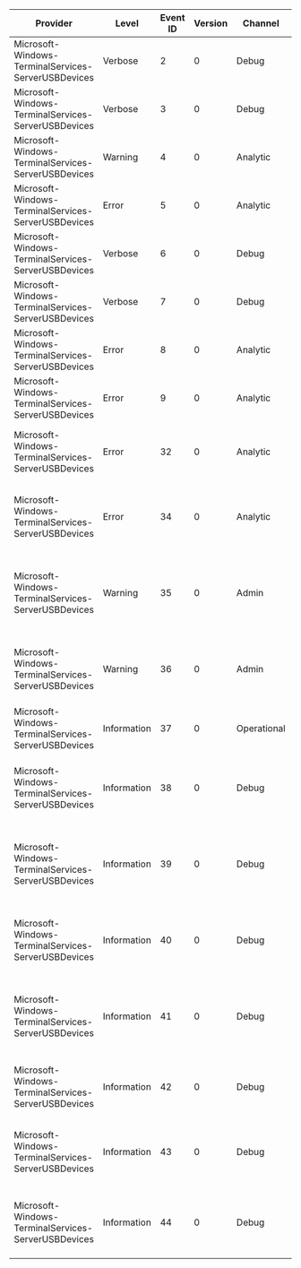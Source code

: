 Provider                                             |  Level        |  Event ID  |  Version  |  Channel      |  Task  |  Opcode  |  Keyword  |  Message
-----------------------------------------------------|---------------|------------|-----------|---------------|--------|----------|-----------|----------------------------------------------------------------------------------------
Microsoft-Windows-TerminalServices-ServerUSBDevices  |  Verbose      |  2         |  0        |  Debug        |        |          |           |  {message}
Microsoft-Windows-TerminalServices-ServerUSBDevices  |  Verbose      |  3         |  0        |  Debug        |        |          |           |  {message}
Microsoft-Windows-TerminalServices-ServerUSBDevices  |  Warning      |  4         |  0        |  Analytic     |        |          |           |  {message}
Microsoft-Windows-TerminalServices-ServerUSBDevices  |  Error        |  5         |  0        |  Analytic     |        |          |           |  {message}
Microsoft-Windows-TerminalServices-ServerUSBDevices  |  Verbose      |  6         |  0        |  Debug        |        |          |           |  {message}
Microsoft-Windows-TerminalServices-ServerUSBDevices  |  Verbose      |  7         |  0        |  Debug        |        |          |           |  {message}
Microsoft-Windows-TerminalServices-ServerUSBDevices  |  Error        |  8         |  0        |  Analytic     |        |          |           |  {message}
Microsoft-Windows-TerminalServices-ServerUSBDevices  |  Error        |  9         |  0        |  Analytic     |        |          |           |  {message}
Microsoft-Windows-TerminalServices-ServerUSBDevices  |  Error        |  32        |  0        |  Analytic     |        |          |           |  Failed to create Physical Device Object for device {objectPointer}.
Microsoft-Windows-TerminalServices-ServerUSBDevices  |  Error        |  34        |  0        |  Analytic     |        |          |           |  Driver for device {objectPointer} failed to load. Timeout period has expired.
Microsoft-Windows-TerminalServices-ServerUSBDevices  |  Warning      |  35        |  0        |  Admin        |        |          |           |  Device {deviceName} is not supported on this machine, a generic driver is loaded.
Microsoft-Windows-TerminalServices-ServerUSBDevices  |  Warning      |  36        |  0        |  Admin        |        |          |           |  Redirection of additional supported devices is disabled by policy.
Microsoft-Windows-TerminalServices-ServerUSBDevices  |  Information  |  37        |  0        |  Operational  |        |          |           |  Device {deviceName} is successfully installed
Microsoft-Windows-TerminalServices-ServerUSBDevices  |  Information  |  38        |  0        |  Debug        |        |          |           |  Client requests to redirect device {objectPointer}.  NtStatus = {ntStatus}.
Microsoft-Windows-TerminalServices-ServerUSBDevices  |  Information  |  39        |  0        |  Debug        |        |          |           |  Client requests to remove a redirected device {objectPointer}.  NtStatus = {ntStatus}.
Microsoft-Windows-TerminalServices-ServerUSBDevices  |  Information  |  40        |  0        |  Debug        |        |          |           |  Dynamic virtual channel {objectPointer} is connected.  NtStatus = {ntStatus}.
Microsoft-Windows-TerminalServices-ServerUSBDevices  |  Information  |  41        |  0        |  Debug        |        |          |           |  Dynamic virtual channel {objectPointer} is disconnected.  NtStatus = {ntStatus}.
Microsoft-Windows-TerminalServices-ServerUSBDevices  |  Information  |  42        |  0        |  Debug        |        |          |           |  Redirected device {objectPointer} name is {nameString}.
Microsoft-Windows-TerminalServices-ServerUSBDevices  |  Information  |  43        |  0        |  Debug        |        |          |           |  Redirected device {objectPointer} is starting. NtStatus = {ntStatus}
Microsoft-Windows-TerminalServices-ServerUSBDevices  |  Information  |  44        |  0        |  Debug        |        |          |           |  Redirected device {objectPointer} is stopping. NtStatus = {ntStatus}